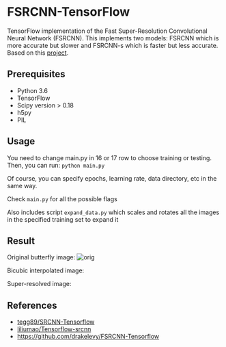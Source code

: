 # FSRCNN-TensorFlow
TensorFlow implementation of the Fast Super-Resolution Convolutional Neural Network (FSRCNN). This implements two models: FSRCNN which is more accurate but slower and FSRCNN-s which is faster but less accurate. Based on this [project](http://mmlab.ie.cuhk.edu.hk/projects/FSRCNN.html).

## Prerequisites
 * Python 3.6
 * TensorFlow
 * Scipy version > 0.18
 * h5py
 * PIL

## Usage
You need to change main.py in 16 or 17 row to choose training or testing. Then, you can run: `python main.py`

Of course, you can specify epochs, learning rate, data directory, etc in the same way.

Check `main.py` for all the possible flags

Also includes script `expand_data.py` which scales and rotates all the images in the specified training set to expand it

## Result

Original butterfly image:
![orig](https://raw.github.com/Lininggggggg/SR_super_solution/master/FSRCNN/test_result/00002_BIC.bmp?raw=true)

Bicubic interpolated image:


Super-resolved image:



## References

* [tegg89/SRCNN-Tensorflow](https://github.com/tegg89/SRCNN-Tensorflow)
* [liliumao/Tensorflow-srcnn](https://github.com/liliumao/Tensorflow-srcnn) 
* https://github.com/drakelevy/FSRCNN-Tensorflow

